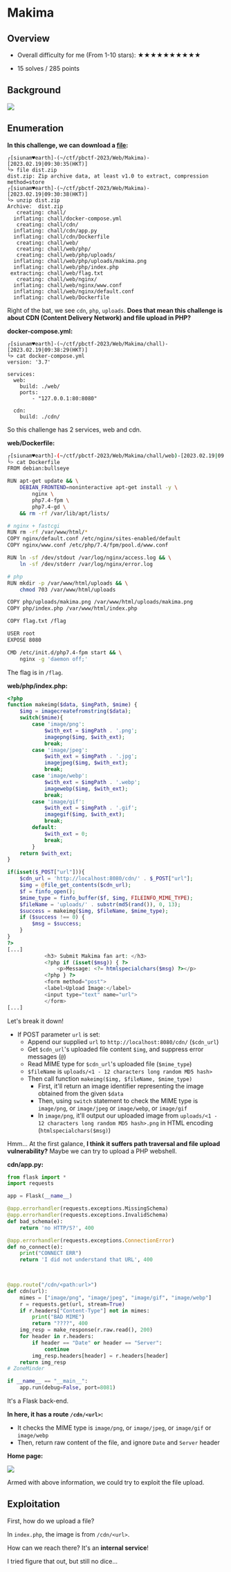 # Makima

## Overview

- Overall difficulty for me (From 1-10 stars): ★★★★★★★★★★

- 15 solves / 285 points

## Background

![](https://raw.githubusercontent.com/siunam321/CTF-Writeups/main/pbctf-2023/images/Pasted%20image%2020230219093455.png)

## Enumeration

**In this challenge, we can download a [file](https://github.com/siunam321/CTF-Writeups/blob/main/pbctf-2023/Web/Makima/dist.zip):**
```shell
┌[siunam♥earth]-(~/ctf/pbctf-2023/Web/Makima)-[2023.02.19|09:30:35(HKT)]
└> file dist.zip    
dist.zip: Zip archive data, at least v1.0 to extract, compression method=store
┌[siunam♥earth]-(~/ctf/pbctf-2023/Web/Makima)-[2023.02.19|09:30:38(HKT)]
└> unzip dist.zip   
Archive:  dist.zip
   creating: chall/
  inflating: chall/docker-compose.yml  
   creating: chall/cdn/
  inflating: chall/cdn/app.py        
  inflating: chall/cdn/Dockerfile    
   creating: chall/web/
   creating: chall/web/php/
   creating: chall/web/php/uploads/
  inflating: chall/web/php/uploads/makima.png  
  inflating: chall/web/php/index.php  
 extracting: chall/web/flag.txt      
   creating: chall/web/nginx/
  inflating: chall/web/nginx/www.conf  
  inflating: chall/web/nginx/default.conf  
  inflating: chall/web/Dockerfile
```

Right of the bat, we see `cdn`, `php`, `uploads`. **Does that mean this challenge is about CDN (Content Delivery Network) and file upload in PHP?**

**docker-compose.yml:**
```shell
┌[siunam♥earth]-(~/ctf/pbctf-2023/Web/Makima/chall)-[2023.02.19|09:38:29(HKT)]
└> cat docker-compose.yml 
version: '3.7'

services:
  web:
    build: ./web/
    ports:
        - "127.0.0.1:80:8080"

  cdn:
    build: ./cdn/
```

So this challenge has 2 services, web and cdn.

**web/Dockerfile:**
```bash
┌[siunam♥earth]-(~/ctf/pbctf-2023/Web/Makima/chall/web)-[2023.02.19|09:39:48(HKT)]
└> cat Dockerfile 
FROM debian:bullseye

RUN apt-get update && \
    DEBIAN_FRONTEND=noninteractive apt-get install -y \
        nginx \
        php7.4-fpm \
        php7.4-gd \
    && rm -rf /var/lib/apt/lists/

# nginx + fastcgi
RUN rm -rf /var/www/html/*
COPY nginx/default.conf /etc/nginx/sites-enabled/default
COPY nginx/www.conf /etc/php/7.4/fpm/pool.d/www.conf

RUN ln -sf /dev/stdout /var/log/nginx/access.log && \
    ln -sf /dev/stderr /var/log/nginx/error.log

# php
RUN mkdir -p /var/www/html/uploads && \
    chmod 703 /var/www/html/uploads

COPY php/uploads/makima.png /var/www/html/uploads/makima.png
COPY php/index.php /var/www/html/index.php

COPY flag.txt /flag

USER root
EXPOSE 8080

CMD /etc/init.d/php7.4-fpm start && \
    nginx -g 'daemon off;'
```

The flag is in `/flag`.

**web/php/index.php:**
```php
<?php
function makeimg($data, $imgPath, $mime) {
    $img = imagecreatefromstring($data);
    switch($mime){
        case 'image/png':
            $with_ext = $imgPath . '.png';
            imagepng($img, $with_ext);
            break;
        case 'image/jpeg':
            $with_ext = $imgPath . '.jpg';
            imagejpeg($img, $with_ext);
            break;
        case 'image/webp':
            $with_ext = $imgPath . '.webp';
            imagewebp($img, $with_ext);
            break;
        case 'image/gif':
            $with_ext = $imgPath . '.gif';
            imagegif($img, $with_ext);
            break;
        default:
            $with_ext = 0;
            break;
        }
    return $with_ext;
}

if(isset($_POST["url"])){ 
    $cdn_url = 'http://localhost:8080/cdn/' . $_POST["url"];
    $img = @file_get_contents($cdn_url);
    $f = finfo_open();
    $mime_type = finfo_buffer($f, $img, FILEINFO_MIME_TYPE);
    $fileName = 'uploads/' . substr(md5(rand()), 0, 13);
    $success = makeimg($img, $fileName, $mime_type);
    if ($success !== 0) {
        $msg = $success;
    }
} 
?>
[...]
            <h3> Submit Makima fan art: </h3>
            <?php if (isset($msg)) { ?>
                <p>Message: <?= htmlspecialchars($msg) ?></p>
            <?php } ?>
            <form method="post">
            <label>Upload Image:</label>
            <input type="text" name="url">
            </form>
[...]
```

Let's break it down!

- If POST parameter `url` is set:
    - Append our supplied `url` to `http://localhost:8080/cdn/` (`$cdn_url`)
    - Get `$cdn_url`'s uploaded file content `$img`, and suppress error messages (`@`)
    - Read MIME type for `$cdn_url`'s uploaded file (`$mime_type`)
    - `$fileName` is `uploads/<1 - 12 characters long random MD5 hash>`
    - Then call function `makeimg($img, $fileName, $mime_type)`
        - First, it'll return an image identifier representing the image obtained from the given `$data`
        - Then, using `switch` statement to check the MIME type is `image/png`, or `image/jpeg` or `image/webp`, or `image/gif`
        - In `image/png`, it'll output our uploaded image from `uploads/<1 - 12 characters long random MD5 hash>.png` in HTML encoding (`htmlspecialchars($msg)`)

Hmm... At the first galance, **I think it suffers path traversal and file upload vulnerability?** Maybe we can try to upload a PHP webshell.

**cdn/app.py:**
```py
from flask import *
import requests

app = Flask(__name__)

@app.errorhandler(requests.exceptions.MissingSchema)
@app.errorhandler(requests.exceptions.InvalidSchema)
def bad_schema(e):
    return 'no HTTP/S?', 400

@app.errorhandler(requests.exceptions.ConnectionError)
def no_connect(e):
    print("CONNECT ERR")
    return 'I did not understand that URL', 400


    
@app.route("/cdn/<path:url>")
def cdn(url):
    mimes = ["image/png", "image/jpeg", "image/gif", "image/webp"]
    r = requests.get(url, stream=True)
    if r.headers["Content-Type"] not in mimes:
        print("BAD MIME")
        return "????", 400
    img_resp = make_response(r.raw.read(), 200)
    for header in r.headers:
        if header == "Date" or header == "Server":
            continue
        img_resp.headers[header] = r.headers[header]
    return img_resp
# ZoneMinder

if __name__ == "__main__":
    app.run(debug=False, port=8081)
```

It's a Flask back-end.

**In here, it has a route `/cdn/<url>`:**

- It checks the MIME type is `image/png`, or `image/jpeg`, or `image/gif` or `image/webp`
- Then, return raw content of the file, and ignore `Date` and `Server` header

**Home page:**

![](https://raw.githubusercontent.com/siunam321/CTF-Writeups/main/pbctf-2023/images/Pasted%20image%2020230219150225.png)

Armed with above information, we could try to exploit the file upload.

## Exploitation

First, how do we upload a file?

In `index.php`, the image is from `/cdn/<url>`.

How can we reach there? It's an **internal service**!

I tried figure that out, but still no dice...